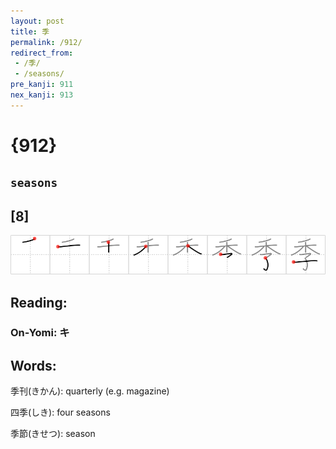 ```yaml
---
layout: post
title: 季
permalink: /912/
redirect_from:
 - /季/
 - /seasons/
pre_kanji: 911
nex_kanji: 913
---
```


# {912}

## `seasons`

## [8]

<div class="stroke"><img src="../images/E5ADA3.png" /></div>

## Reading:

### On-Yomi: キ

## Words:

季刊(きかん): quarterly (e.g. magazine)

四季(しき): four seasons

季節(きせつ): season
